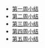- <a href='https://github.com/saturn-lab/BDMI-2020A/blob/master/Memos/Study-Memo/05-Day1.md'>第一周小结</a>
- <a href='https://github.com/saturn-lab/BDMI-2020A/blob/master/Memos/Study-Memo/05-Day2.md'>第二周小结</a>
- <a href='https://github.com/saturn-lab/BDMI-2020A/blob/master/Memos/Study-Memo/05-Day3.md'>第三周小结</a>
- <a href='https://github.com/saturn-lab/BDMI-2020A/blob/master/Memos/Study-Memo/05-Day4.md'>第四周小结</a>
- <a href='https://github.com/saturn-lab/BDMI-2020A/blob/master/Memos/Study-Memo/05-Day5.md'>第五周小结</a>
